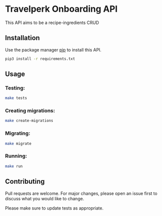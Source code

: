 # Travelperk Onboarding API

This API aims to be a recipe-ingredients CRUD

## Installation

Use the package manager [pip](https://pip.pypa.io/en/stable/) to install this API.

```bash
pip3 install -r requirements.txt
```

## Usage
### Testing:

```bash
make tests
```
### Creating migrations:

```bash
make create-migrations
```
### Migrating:

```bash
make migrate
```
### Running:

```bash
make run
```

## Contributing
Pull requests are welcome. For major changes, please open an issue first to discuss what you would like to change.

Please make sure to update tests as appropriate.
